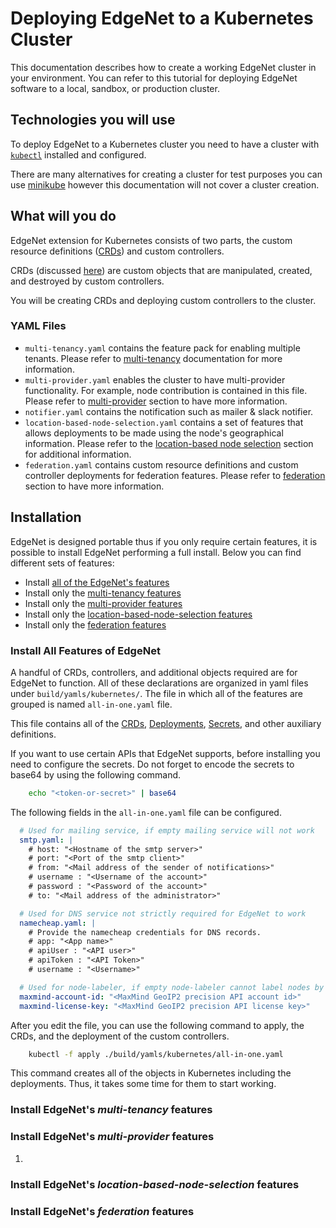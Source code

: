 # Deploying EdgeNet to a Kubernetes Cluster

This documentation describes how to create a working EdgeNet cluster in your environment. You can refer to this tutorial for deploying EdgeNet software to a local, sandbox, or production cluster.

## Technologies you will use

To deploy EdgeNet to a Kubernetes cluster you need to have a cluster with [``kubectl``](https://kubernetes.io/docs/reference/kubectl/overview/) installed and configured. 

There are many alternatives for creating a cluster for test purposes you can use [minikube](https://minikube.sigs.k8s.io/docs/) however this documentation will not cover a cluster creation.

## What will you do

EdgeNet extension for Kubernetes consists of two parts, the custom resource definitions ([CRDs](https://kubernetes.io/docs/concepts/extend-kubernetes/api-extension/custom-resources/)) and custom controllers. 

CRDs (discussed [here](/docs/README.md#extending-kubernetes)) are custom objects that are manipulated, created, and destroyed by custom controllers.

You will be creating CRDs and deploying custom controllers to the cluster.

### YAML Files
* `multi-tenancy.yaml` contains the feature pack for enabling multiple tenants. Please refer to [multi-tenancy](/docs/custom_resources.md#multitenancy) documentation for more information.
* `multi-provider.yaml` enables the cluster to have multi-provider functionality. For example, node contribution is contained in this file. Please refer to [multi-provider](/docs/custom_resources.md#multiprovider) section to have more information.
* `notifier.yaml` contains the notification such as mailer & slack notifier.
* `location-based-node-selection.yaml` contains a set of features that allows deployments to be made using the node's geographical information. Please refer to the [location-based node selection](/docs/custom_resources.md#location-based-node-selection) section for additional information.
* `federation.yaml` contains custom resource definitions and custom controller deployments for federation features. Please refer to [federation](/docs/custom_resources.md#cluster-federation) section to have more information.

## Installation
EdgeNet is designed portable thus if you only require certain features, it is possible to install EdgeNet performing a full install. Below you can find different sets of features:
* Install [all of the EdgeNet's features](#install-all-features-of-edgenet)
* Install only the [multi-tenancy features](#install-edgenets-multi-tenancy-features)
* Install only the [multi-provider features](#install-edgenets-multi-provider-features)
* Install only the [location-based-node-selection features](#install-edgenets-location-based-node-selection-features)
* Install only the [federation features](#install-edgenets-federation-features)

### Install All Features of EdgeNet
A handful of CRDs, controllers, and additional objects required are for EdgeNet to function. All of these declarations are organized in yaml files under `build/yamls/kubernetes/`. The file in which all of the features are grouped is named `all-in-one.yaml` file.

This file contains all of the [CRDs](https://kubernetes.io/docs/concepts/extend-kubernetes/api-extension/custom-resources/), [Deployments](https://kubernetes.io/docs/concepts/workloads/controllers/deployment/), [Secrets](https://kubernetes.io/docs/concepts/configuration/secret/), and other auxiliary definitions. 

If you want to use certain APIs that EdgeNet supports, before installing you need to configure the secrets. Do not forget to encode the secrets to base64 by using the following command.

```bash
    echo "<token-or-secret>" | base64
```

The following fields in the `all-in-one.yaml` file can be configured.

```yaml
  # Used for mailing service, if empty mailing service will not work
  smtp.yaml: | 
    # host: "<Hostname of the smtp server>"
    # port: "<Port of the smtp client>"
    # from: "<Mail address of the sender of notifications>"
    # username : "<Username of the account>"
    # password : "<Password of the account>"
    # to: "<Mail address of the administrator>"

  # Used for DNS service not strictly required for EdgeNet to work
  namecheap.yaml: | 
    # Provide the namecheap credentials for DNS records.
    # app: "<App name>"
    # apiUser : "<API user>"
    # apiToken : "<API Token>"
    # username : "<Username>"

  # Used for node-labeler, if empty node-labeler cannot label nodes by their geoIPs
  maxmind-account-id: "<MaxMind GeoIP2 precision API account id>"
  maxmind-license-key: "<MaxMind GeoIP2 precision API license key>"
```

After you edit the file, you can use the following command to apply, the CRDs, and the deployment of the custom controllers.

```bash
    kubectl -f apply ./build/yamls/kubernetes/all-in-one.yaml
```

This command creates all of the objects in Kubernetes including the deployments. Thus, it takes some time for them to start working.

### Install EdgeNet's *multi-tenancy* features


### Install EdgeNet's *multi-provider* features
1. 

### Install EdgeNet's *location-based-node-selection* features


### Install EdgeNet's *federation* features


<!-- A handful of CRDs, controllers, and additional objects required are for EdgeNet to function. All of these declarations are organized in yaml files under `build/yamls/kubernetes/`. The file in which all of the features of multi-tenancy are grouped is named `multi-tenancy.yaml` file.

This file contains all of the [CRDs](https://kubernetes.io/docs/concepts/extend-kubernetes/api-extension/custom-resources/), [Deployments](https://kubernetes.io/docs/concepts/workloads/controllers/deployment/), [Secrets](https://kubernetes.io/docs/concepts/configuration/secret/), and other auxiliary definitions. 

EdgeNet's multi-tenancy framework does not require any external services thus there is no need to configure any secrets. You can use the following command to apply, the CRDs, and the deployment of the custom controllers.

```bash
    kubectl -f apply ./build/yamls/kubernetes/multi-tenancy.yaml
```

This command creates all of the objects in Kubernetes including the deployments. Thus, it takes some time for them to start working. -->